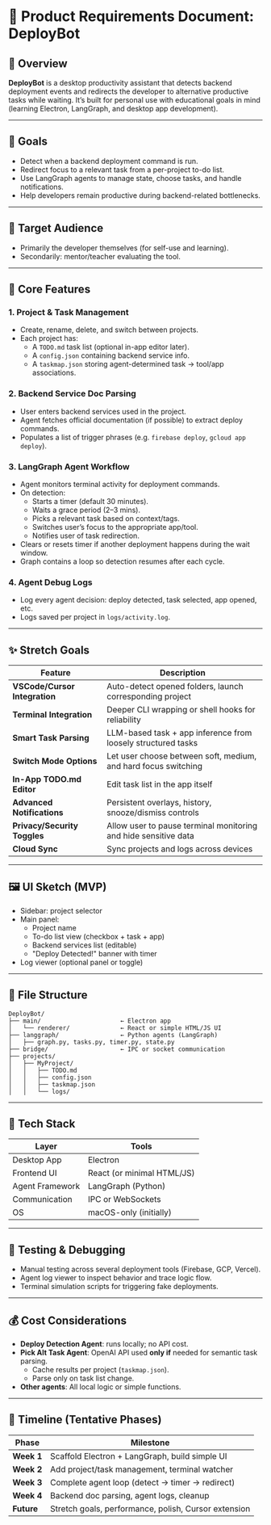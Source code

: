 # 📝 Product Requirements Document: **DeployBot**

## 📌 Overview

**DeployBot** is a desktop productivity assistant that detects backend deployment events and redirects the developer to alternative productive tasks while waiting. It’s built for personal use with educational goals in mind (learning Electron, LangGraph, and desktop app development).

---

## 🎯 Goals

- Detect when a backend deployment command is run.
- Redirect focus to a relevant task from a per-project to-do list.
- Use LangGraph agents to manage state, choose tasks, and handle notifications.
- Help developers remain productive during backend-related bottlenecks.

---

## 👤 Target Audience

- Primarily the developer themselves (for self-use and learning).
- Secondarily: mentor/teacher evaluating the tool.

---

## 🧩 Core Features

### 1. **Project & Task Management**
- Create, rename, delete, and switch between projects.
- Each project has:
  - A `TODO.md` task list (optional in-app editor later).
  - A `config.json` containing backend service info.
  - A `taskmap.json` storing agent-determined task → tool/app associations.

### 2. **Backend Service Doc Parsing**
- User enters backend services used in the project.
- Agent fetches official documentation (if possible) to extract deploy commands.
- Populates a list of trigger phrases (e.g. `firebase deploy`, `gcloud app deploy`).

### 3. **LangGraph Agent Workflow**
- Agent monitors terminal activity for deployment commands.
- On detection:
  - Starts a timer (default 30 minutes).
  - Waits a grace period (2–3 mins).
  - Picks a relevant task based on context/tags.
  - Switches user’s focus to the appropriate app/tool.
  - Notifies user of task redirection.
- Clears or resets timer if another deployment happens during the wait window.
- Graph contains a loop so detection resumes after each cycle.

### 4. **Agent Debug Logs**
- Log every agent decision: deploy detected, task selected, app opened, etc.
- Logs saved per project in `logs/activity.log`.

---

## ✨ Stretch Goals

| Feature | Description |
|--------|-------------|
| **VSCode/Cursor Integration** | Auto-detect opened folders, launch corresponding project |
| **Terminal Integration** | Deeper CLI wrapping or shell hooks for reliability |
| **Smart Task Parsing** | LLM-based task + app inference from loosely structured tasks |
| **Switch Mode Options** | Let user choose between soft, medium, and hard focus switching |
| **In-App TODO.md Editor** | Edit task list in the app itself |
| **Advanced Notifications** | Persistent overlays, history, snooze/dismiss controls |
| **Privacy/Security Toggles** | Allow user to pause terminal monitoring and hide sensitive data |
| **Cloud Sync** | Sync projects and logs across devices |

---

## 🖼️ UI Sketch (MVP)

- Sidebar: project selector
- Main panel:
  - Project name
  - To-do list view (checkbox + task + app)
  - Backend services list (editable)
  - "Deploy Detected!" banner with timer
- Log viewer (optional panel or toggle)

---

## 📁 File Structure

```
DeployBot/
├── main/                      ← Electron app
│   └── renderer/              ← React or simple HTML/JS UI
├── langgraph/                 ← Python agents (LangGraph)
│   ├── graph.py, tasks.py, timer.py, state.py
├── bridge/                    ← IPC or socket communication
├── projects/
│   ├── MyProject/
│   │   ├── TODO.md
│   │   ├── config.json
│   │   ├── taskmap.json
│   │   └── logs/
```

---

## 🔧 Tech Stack

| Layer | Tools |
|-------|-------|
| Desktop App | Electron |
| Frontend UI | React (or minimal HTML/JS) |
| Agent Framework | LangGraph (Python) |
| Communication | IPC or WebSockets |
| OS | macOS-only (initially) |

---

## 🧪 Testing & Debugging

- Manual testing across several deployment tools (Firebase, GCP, Vercel).
- Agent log viewer to inspect behavior and trace logic flow.
- Terminal simulation scripts for triggering fake deployments.

---

## 💰 Cost Considerations

- **Deploy Detection Agent**: runs locally; no API cost.
- **Pick Alt Task Agent**: OpenAI API used **only if** needed for semantic task parsing.
  - Cache results per project (`taskmap.json`).
  - Parse only on task list change.
- **Other agents**: All local logic or simple functions.

---

## 📅 Timeline (Tentative Phases)

| Phase | Milestone |
|-------|-----------|
| **Week 1** | Scaffold Electron + LangGraph, build simple UI |
| **Week 2** | Add project/task management, terminal watcher |
| **Week 3** | Complete agent loop (detect → timer → redirect) |
| **Week 4** | Backend doc parsing, agent logs, cleanup |
| **Future** | Stretch goals, performance, polish, Cursor extension |